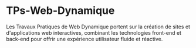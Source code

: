 # TPs-Web-Dynamique
Les Travaux Pratiques de Web Dynamique portent sur la création de sites et d'applications web interactives, combinant les technologies front-end et back-end pour offrir une expérience utilisateur fluide et réactive.
